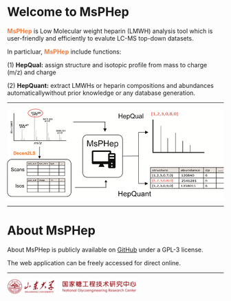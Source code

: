 
# Welcome to MsPHep &nbsp;

<b><span style="color:#F17F42">MsPHep</span></b> is Low Molecular weight heparin (LMWH) analysis tool which is user-friendly and efficiently to evalute LC-MS top-down datasets.

In particluar, <b><span style="color:#F17F42">MsPHep</span></b>  include functions:

(1) <b>HepQual:</b> assign structure and isotopic profile from mass to charge (m/z) and charge

(2) <b>HepQuant:</b> extract LMWHs or heparin compositions and abundances automaticallywithout prior knowledge or any database generation.

---

<a href= 'http://glycoeng.sdu.edu.cn/english/'><img src='pix/welcome.png' align="center" title='Shandong University' width='800'/></a>

---

# About MsPHep

About MsPHep is publicly available on [GitHub](https://github.com/XieShaoshuai/MsPHep) under a GPL-3 license. 

The web application can be freely accessed for direct online. 

---
<a href= 'http://glycoeng.sdu.edu.cn/english/'><img src='pix/sdulogo.png' align="left" title='Shandong University' width='300'/></a>

